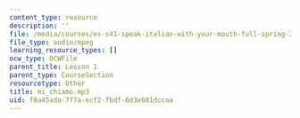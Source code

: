 ```yaml
---
content_type: resource
description: ''
file: /media/courses/es-s41-speak-italian-with-your-mouth-full-spring-2012/f8a45ada7f7aecf2fbdf6d3e601dccaa_mi_chiamo.mp3
file_type: audio/mpeg
learning_resource_types: []
ocw_type: OCWFile
parent_title: Lesson 1
parent_type: CourseSection
resourcetype: Other
title: mi_chiamo.mp3
uid: f8a45ada-7f7a-ecf2-fbdf-6d3e601dccaa
---
```

